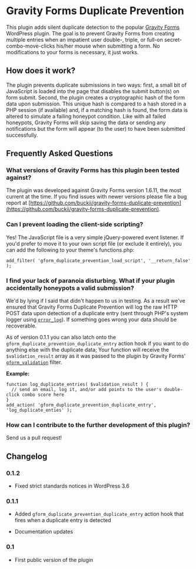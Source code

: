 # Gravity Forms Duplicate Prevention

This plugin adds silent duplicate detection to the popular [Gravity Forms](http://www.gravityforms.com/) WordPress plugin. The goal is to prevent Gravity Forms from creating multiple entries when an impatient user double-, triple, or full-on secret-combo-move-clicks his/her mouse when submitting a form. No modifications to your forms is necessary, it just works.

## How does it work?

The plugin prevents duplicate submissions in two ways: first, a small bit of JavaScript is loaded into the page that disables the submit button(s) on form submit. Second, the plugin creates a cryptographic hash of the form data upon submission. This unique hash is compared to a hash stored in a PHP session (if available) and, if a matching hash is found, the form data is altered to simulate a failing honeypot condition. Like with all failed honeypots, Gravity Forms will skip saving the data or sending any notifications but the form will appear (to the user) to have been submitted successfully.

## Frequently Asked Questions

### What versions of Gravity Forms has this plugin been tested against?

The plugin was developed against Gravity Forms version 1.6.11, the most current at the time. If you find issues with newer versions please file a bug report at [https://github.com/buckii/gravity-forms-duplicate-prevention](https://github.com/buckii/gravity-forms-duplicate-prevention).

### Can I prevent loading the client-side scripting?

Yes! The JavaScript file is a very simple jQuery-powered event listener. If you'd prefer to move it to your own script file (or exclude it entirely), you can add the following to your theme's functions.php:

    add_filter( 'gform_duplicate_prevention_load_script', '__return_false' );

### I find your lack of paranoia disturbing. What if your plugin accidentally honeypots a valid submission?

We'd by lying if I said that didn't happen to us in testing. As a result we've ensured that Gravity Forms Duplicate Prevention will log the raw HTTP POST data upon detection of a duplicate entry (sent through PHP's system logger using [`error_log`](http://php.net/manual/en/function.error-log.php)). If something goes wrong your data should be recoverable.

As of version 0.1.1 you can also latch onto the `gform_duplicate_prevention_duplicate_entry` action hook if you want to do anything else with the duplicate data; Your function will receive the `$validation_result` array as it was passed to the plugin by Gravity Forms' [`gform_validation`](http://www.gravityhelp.com/documentation/page/Gform_validation) filter.

**Example:**

    function log_duplicate_entries( $validation_result ) {
      // send an email, log it, and/or add points to the user's double-click combo score here
    }
    add_action( 'gform_duplicate_prevention_duplicate_entry', 'log_duplicate_enties' );

### How can I contribute to the further development of this plugin?

Send us a pull request!

## Changelog

### 0.1.2

* Fixed strict standards notices in WordPress 3.6

### 0.1.1

* Added `gform_duplicate_prevention_duplicate_entry` action hook that fires when a duplicate entry is detected

* Documentation updates

### 0.1

* First public version of the plugin
